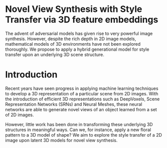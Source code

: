 # Novel View Synthesis with Style Transfer via 3D feature embeddings
The advent of adversarial models has given rise to very powerful image synthesis. However, despite the rich depth in 2D image models, mathematical models of 3D environments have not been explored thoroughly. We propose to apply a hybrid generational model for style transfer upon an underlying 3D scene structure.

# Introduction
Recent years have seen progress in applying machine learning techniques to develop a 3D representation of a particular scene from 2D images. With the introduction of efficient 3D representations such as DeepVoxels, Scene Representation Networks (SRNs) and Neural Meshes, these neural networks are able to generate novel views of an object learned from a set of 2D images.

However, little work has been done in transforming these underlying 3D structures in meaningful ways. Can we, for instance, apply a new floral pattern to a 3D model of shape? We aim to explore the style transfer of a 2D image upon latent 3D models for novel view synthesis.
